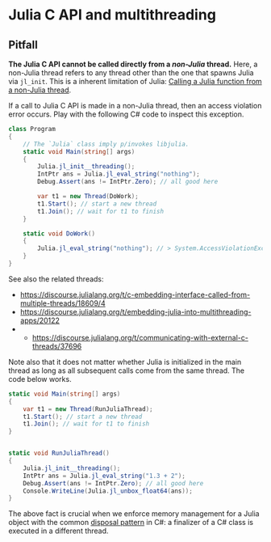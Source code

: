 ﻿# Julia C API and multithreading

## Pitfall
**The Julia C API cannot be called directly from a *non-Julia* thread.** Here, a non-Julia thread refers to any thread other than the one that spawns Julia via `jl_init`. This is a inherent limitation of Julia: [Calling a Julia function from a non-Julia thread](https://github.com/JuliaLang/julia/issues/17573).

If a call to Julia C API is made in a non-Julia thread, then an access violation error occurs. Play with the following C# code to inspect this exception.
```csharp
class Program
{
    // The `Julia` class imply p/invokes libjulia.
    static void Main(string[] args)
    {
        Julia.jl_init__threading();
        IntPtr ans = Julia.jl_eval_string("nothing");
        Debug.Assert(ans != IntPtr.Zero); // all good here

        var t1 = new Thread(DoWork);
        t1.Start(); // start a new thread
        t1.Join(); // wait for t1 to finish
    }

    static void DoWork()
    {
        Julia.jl_eval_string("nothing"); // > System.AccessViolationException
    }
}
```

See also the related threads:
- https://discourse.julialang.org/t/c-embedding-interface-called-from-multiple-threads/18609/4
- https://discourse.julialang.org/t/embedding-julia-into-multithreading-apps/20122
- - https://discourse.julialang.org/t/communicating-with-external-c-threads/37696


Note also that it does not matter whether Julia is initialized in the main thread as long as all subsequent calls come from the same thread. The code below works.
```csharp
static void Main(string[] args)
{
    var t1 = new Thread(RunJuliaThread);
    t1.Start(); // start a new thread
    t1.Join(); // wait for t1 to finish
}


static void RunJuliaThread()
{
    Julia.jl_init__threading();
    IntPtr ans = Julia.jl_eval_string("1.3 + 2");
    Debug.Assert(ans != IntPtr.Zero); // all good here
    Console.WriteLine(Julia.jl_unbox_float64(ans));
}

```

The above fact is crucial when we enforce memory management for a Julia object with the common [disposal pattern](https://docs.microsoft.com/en-us/dotnet/standard/garbage-collection/implementing-dispose) in C#: a finalizer of a C# class is executed in a different thread.